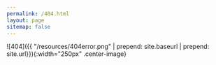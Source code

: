 ```yaml
---
permalink: /404.html
layout: page
sitemap: false
---
```


![404]({{ "/resources/404error.png" | prepend: site.baseurl | prepend: site.url}}){:width="250px" .center-image}
